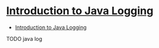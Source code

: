 # [Introduction to Java Logging](https://www.baeldung.com/java-logging-intro)

- [Introduction to Java Logging](#introduction-to-java-logging)













TODO java log